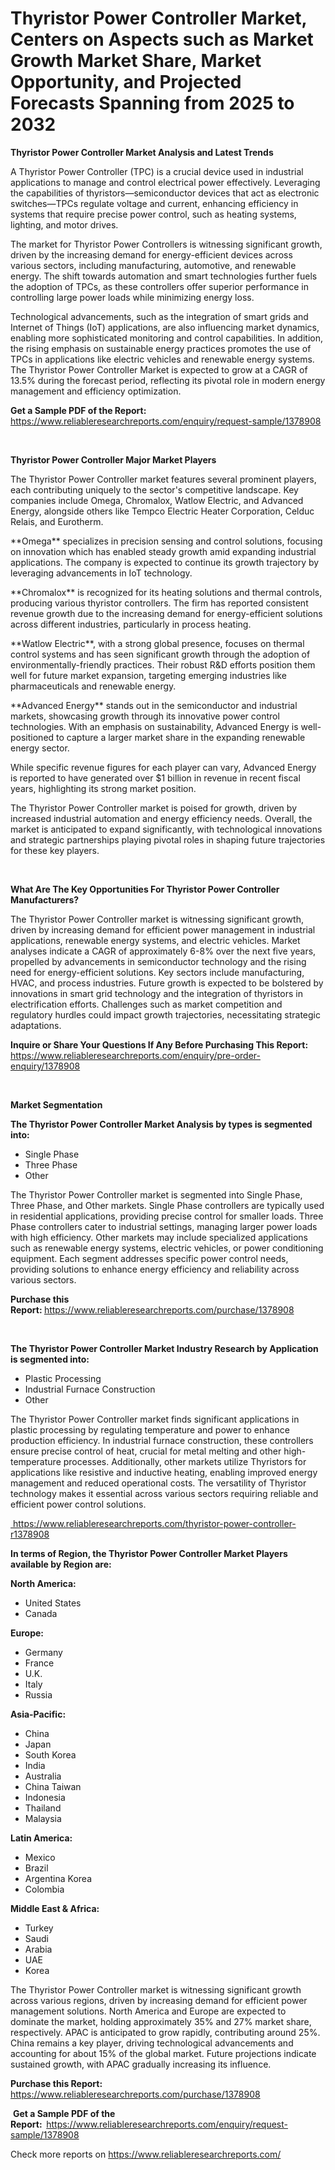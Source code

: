 <p><h1>Thyristor Power Controller Market, Centers on Aspects such as Market Growth Market Share, Market Opportunity, and Projected Forecasts Spanning from 2025 to 2032</h1></p><p><strong>Thyristor Power Controller Market Analysis and Latest Trends</strong></p>
<p><p>A Thyristor Power Controller (TPC) is a crucial device used in industrial applications to manage and control electrical power effectively. Leveraging the capabilities of thyristors—semiconductor devices that act as electronic switches—TPCs regulate voltage and current, enhancing efficiency in systems that require precise power control, such as heating systems, lighting, and motor drives. </p><p>The market for Thyristor Power Controllers is witnessing significant growth, driven by the increasing demand for energy-efficient devices across various sectors, including manufacturing, automotive, and renewable energy. The shift towards automation and smart technologies further fuels the adoption of TPCs, as these controllers offer superior performance in controlling large power loads while minimizing energy loss.</p><p>Technological advancements, such as the integration of smart grids and Internet of Things (IoT) applications, are also influencing market dynamics, enabling more sophisticated monitoring and control capabilities. In addition, the rising emphasis on sustainable energy practices promotes the use of TPCs in applications like electric vehicles and renewable energy systems. The Thyristor Power Controller Market is expected to grow at a CAGR of 13.5% during the forecast period, reflecting its pivotal role in modern energy management and efficiency optimization.</p></p>
<p><strong>Get a Sample PDF of the Report:&nbsp;</strong> <a href="https://www.reliableresearchreports.com/enquiry/request-sample/1378908?utm_campaign=2128&utm_medium=2&utm_source=Github&utm_content=ia&utm_term=10022025&utm_id=thyristor-power-controller">https://www.reliableresearchreports.com/enquiry/request-sample/1378908</a></p>
<p>&nbsp;</p>
<p><strong>Thyristor Power Controller Major Market Players</strong></p>
<p><p>The Thyristor Power Controller market features several prominent players, each contributing uniquely to the sector's competitive landscape. Key companies include Omega, Chromalox, Watlow Electric, and Advanced Energy, alongside others like Tempco Electric Heater Corporation, Celduc Relais, and Eurotherm.</p><p>**Omega** specializes in precision sensing and control solutions, focusing on innovation which has enabled steady growth amid expanding industrial applications. The company is expected to continue its growth trajectory by leveraging advancements in IoT technology.</p><p>**Chromalox** is recognized for its heating solutions and thermal controls, producing various thyristor controllers. The firm has reported consistent revenue growth due to the increasing demand for energy-efficient solutions across different industries, particularly in process heating.</p><p>**Watlow Electric**, with a strong global presence, focuses on thermal control systems and has seen significant growth through the adoption of environmentally-friendly practices. Their robust R&D efforts position them well for future market expansion, targeting emerging industries like pharmaceuticals and renewable energy.</p><p>**Advanced Energy** stands out in the semiconductor and industrial markets, showcasing growth through its innovative power control technologies. With an emphasis on sustainability, Advanced Energy is well-positioned to capture a larger market share in the expanding renewable energy sector.</p><p>While specific revenue figures for each player can vary, Advanced Energy is reported to have generated over $1 billion in revenue in recent fiscal years, highlighting its strong market position.</p><p>The Thyristor Power Controller market is poised for growth, driven by increased industrial automation and energy efficiency needs. Overall, the market is anticipated to expand significantly, with technological innovations and strategic partnerships playing pivotal roles in shaping future trajectories for these key players.</p></p>
<p>&nbsp;</p>
<p><strong>What Are The Key Opportunities For Thyristor Power Controller Manufacturers?</strong></p>
<p><p>The Thyristor Power Controller market is witnessing significant growth, driven by increasing demand for efficient power management in industrial applications, renewable energy systems, and electric vehicles. Market analyses indicate a CAGR of approximately 6-8% over the next five years, propelled by advancements in semiconductor technology and the rising need for energy-efficient solutions. Key sectors include manufacturing, HVAC, and process industries. Future growth is expected to be bolstered by innovations in smart grid technology and the integration of thyristors in electrification efforts. Challenges such as market competition and regulatory hurdles could impact growth trajectories, necessitating strategic adaptations.</p></p>
<p><strong>Inquire or Share Your Questions If Any Before Purchasing This Report:</strong> <a href="https://www.reliableresearchreports.com/enquiry/pre-order-enquiry/1378908?utm_campaign=2128&utm_medium=2&utm_source=Github&utm_content=ia&utm_term=10022025&utm_id=thyristor-power-controller">https://www.reliableresearchreports.com/enquiry/pre-order-enquiry/1378908</a></p>
<p>&nbsp;</p>
<p><strong>Market Segmentation</strong></p>
<p><strong>The Thyristor Power Controller Market Analysis by types is segmented into:</strong></p>
<p><ul><li>Single Phase</li><li>Three Phase</li><li>Other</li></ul></p>
<p><p>The Thyristor Power Controller market is segmented into Single Phase, Three Phase, and Other markets. Single Phase controllers are typically used in residential applications, providing precise control for smaller loads. Three Phase controllers cater to industrial settings, managing larger power loads with high efficiency. Other markets may include specialized applications such as renewable energy systems, electric vehicles, or power conditioning equipment. Each segment addresses specific power control needs, providing solutions to enhance energy efficiency and reliability across various sectors.</p></p>
<p><strong>Purchase this Report:&nbsp;</strong><a href="https://www.reliableresearchreports.com/purchase/1378908?utm_campaign=2128&utm_medium=2&utm_source=Github&utm_content=ia&utm_term=10022025&utm_id=thyristor-power-controller">https://www.reliableresearchreports.com/purchase/1378908</a></p>
<p>&nbsp;</p>
<p><strong>The Thyristor Power Controller Market Industry Research by Application is segmented into:</strong></p>
<p><ul><li>Plastic Processing</li><li>Industrial Furnace Construction</li><li>Other</li></ul></p>
<p><p>The Thyristor Power Controller market finds significant applications in plastic processing by regulating temperature and power to enhance production efficiency. In industrial furnace construction, these controllers ensure precise control of heat, crucial for metal melting and other high-temperature processes. Additionally, other markets utilize Thyristors for applications like resistive and inductive heating, enabling improved energy management and reduced operational costs. The versatility of Thyristor technology makes it essential across various sectors requiring reliable and efficient power control solutions.</p></p>
<p><a href="https://www.reliableresearchreports.com/thyristor-power-controller-r1378908?utm_campaign=2128&utm_medium=2&utm_source=Github&utm_content=ia&utm_term=10022025&utm_id=thyristor-power-controller">&nbsp;https://www.reliableresearchreports.com/thyristor-power-controller-r1378908</a></p>
<p><strong>In terms of Region, the Thyristor Power Controller Market Players available by Region are:</strong></p>
<p>
    <p> <strong> North America: </strong>
        <ul>
            <li>United States</li>
            <li>Canada</li>
        </ul>
        </p> 
    <p> <strong> Europe: </strong>
        <ul>
            <li>Germany</li>
            <li>France</li>
            <li>U.K.</li>
            <li>Italy</li>
            <li>Russia</li>
        </ul>
        </p> 
    <p> <strong> Asia-Pacific: </strong>
        <ul>
            <li>China</li>
            <li>Japan</li>
            <li>South Korea</li>
            <li>India</li>
            <li>Australia</li>
            <li>China Taiwan</li>
            <li>Indonesia</li>
            <li>Thailand</li>
            <li>Malaysia</li>
        </ul>
        </p> 
    <p> <strong> Latin America: </strong>
        <ul>
            <li>Mexico</li>
            <li>Brazil</li>
            <li>Argentina Korea</li>
            <li>Colombia</li>
        </ul>
        </p> 
    <p> <strong> Middle East & Africa: </strong>
        <ul>
            <li>Turkey</li>
            <li>Saudi</li>
            <li>Arabia</li>
            <li>UAE</li>
            <li>Korea</li>
        </ul>
    </p>
    </p>
<p><p>The Thyristor Power Controller market is witnessing significant growth across various regions, driven by increasing demand for efficient power management solutions. North America and Europe are expected to dominate the market, holding approximately 35% and 27% market share, respectively. APAC is anticipated to grow rapidly, contributing around 25%. China remains a key player, driving technological advancements and accounting for about 15% of the global market. Future projections indicate sustained growth, with APAC gradually increasing its influence.</p></p>
<p><strong>Purchase this Report: </strong><a href="https://www.reliableresearchreports.com/purchase/1378908?utm_campaign=2128&utm_medium=2&utm_source=Github&utm_content=ia&utm_term=10022025&utm_id=thyristor-power-controller">https://www.reliableresearchreports.com/purchase/1378908</a></p>
<p>&nbsp;<strong>Get a Sample PDF of the Report:&nbsp;&nbsp;</strong><a href="https://www.reliableresearchreports.com/enquiry/request-sample/1378908?utm_campaign=2128&utm_medium=2&utm_source=Github&utm_content=ia&utm_term=10022025&utm_id=thyristor-power-controller">https://www.reliableresearchreports.com/enquiry/request-sample/1378908</a></p>
<p><strong></strong></p>
<p>Check more reports on <a href="https://www.reliableresearchreports.com/?utm_campaign=2128&utm_medium=2&utm_source=Github&utm_content=ia&utm_term=10022025&utm_id=thyristor-power-controller">https://www.reliableresearchreports.com/</a></p>